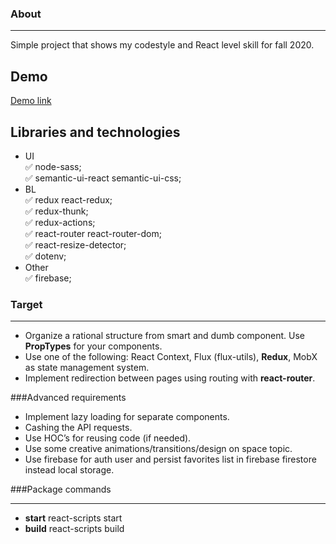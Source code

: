 ### About
___
Simple project that shows my codestyle and React level skill for fall 2020.

## Demo
[Demo link](https://sinfulelf.github.io/star-wars-api/)

## Libraries and technologies

- UI  
 ✅ node-sass;  
 ✅ semantic-ui-react semantic-ui-css;  
- BL  
 ✅ redux react-redux;  
 ✅ redux-thunk;  
 ✅ redux-actions;  
 ✅ react-router react-router-dom;  
 ✅ react-resize-detector;  
 ✅ dotenv;  
- Other  
 ✅ firebase;  

### Target
___
- Organize a rational structure from smart and dumb component. Use **PropTypes** for your components.
- Use one of the following: React Context, Flux (flux-utils), **Redux**, MobX as state management system.
- Implement redirection between pages using routing with **react-router**.

###Advanced requirements

- Implement lazy loading for separate components.
- Cashing the API requests.
- Use HOC’s for reusing code (if needed).
- Use some creative animations/transitions/design on space topic.
- Use firebase for auth user and persist favorites list in firebase firestore instead local storage.

###Package commands
___
- **start** react-scripts start
- **build** react-scripts build

